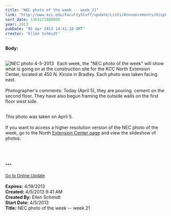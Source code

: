 ```yaml
---
title: "NEC photo of the week -- week 21"
link: "http://www.kcc.edu/FacultyStaff/update/Lists/Announcements/DispForm.aspx?ID=1056"
sort_date: 1365172888000
year: 2013
pubDate: "05 Apr 2013 14:41:28 GMT"
creator: "Ellen Schmidt"
---
```


<div><b>Body:</b> <div class="ExternalClassF79D8CE79D1849A8B6742A14CC488663">
<div> </div>
<div>
<div style="float:left;margin-right:6px"><img alt="NEC photo 4-5-2013" src="/SiteCollectionImages/NEC-2013-04-05-compressed.jpg" /></div>
<p> Each week, the &quot;NEC photo of the week&quot; will show what is going on at the construction site for the KCC North Extension Center, located at 450 N. Kinzie in Bradley. Each photo was taken facing east.<br /><br />Photographer's comments: Today (April 5), they are pouring  cement on the second floor. They have also begun framing the outside walls on the first floor west side.<br /> </p></div>
<div>This photo was taken on April 5.</div>
<div><br />If you want to access a higher resolution version of the NEC photo of the week, go to the North <a href="/Community/Collegeinfo/collegelocations/Pages/nec.aspx">Extension Center page</a> and view the slideshow of photos. </div>
<div> </div>
<div> </div>
<div><br /> </div>
<div><font size="2">***</font></div>
<div><font size="2"></font> </div>
<div><font size="2"><a href="/FacultyStaff/update/Pages/dailyupdate.aspx">Go to Online Update</a></font></div>
<div><font size="2"></font><font size="2"></font> </div></div></div>
<div><b>Expires:</b> 4/19/2013</div>
<div><b>Created:</b> 4/5/2013 9:41 AM</div>
<div><b>Created By:</b> Ellen Schmidt</div>
<div><b>Start Date:</b> 4/5/2013</div>
<div><b>Title:</b> NEC photo of the week -- week 21</div>
